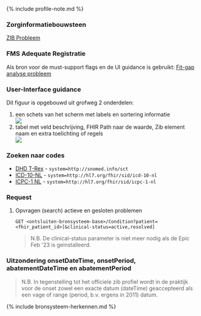 {% include profile-note.md %}

### Zorginformatiebouwsteen

[ZIB Probleem](https://zibs.nl/wiki/Probleem-v4.1(2017NL))

### FMS Adequate Registratie

Als bron voor de must-support flags en de UI guidance is gebruikt: [Fit-gap analyse probleem](https://amigo.nictiz.nl/uploads/e4a96295-3715-439b-804a-024ca1d7fadf/fit_gap_analyse_Probleeem.pdf)

### User-Interface guidance

Dit figuur is opgebouwd uit grofweg 2 onderdelen:
1. een schets van het scherm met labels en sortering informatie
    <div style="clear:both;"><img src="UI-Schets-Problemen.png" class="figure-img img-responsive img-rounded center-block"></div>
1. tabel met veld beschrijving, FHIR Path naar de waarde, Zib element naam en extra toelichting of regels
    <div style="clear:both;"><img src="tabel-UI-Schets-Problemen.png" class="figure-img img-responsive img-rounded center-block"></div>

### Zoeken naar codes

* [DHD T-Rex](https://trex.dhd.nl/) - `system=http://snomed.info/sct`
* [ICD-10-NL](https://terminologie.nictiz.nl/art-decor/claml?collection=icd10-nl-data) - `system=http://hl7.org/fhir/sid/icd-10-nl`
* [ICPC-1 NL](https://viewers.nhg.org/icpcviewer/) - `system=http://hl7.org/fhir/sid/icpc-1-nl`

### Request

1. Opvragen (search) actieve en gesloten problemen

    `GET <ontsluiten-bronsysteem-base>/Condition?patient=<fhir_patient_id>[&clinical-status=active,resolved]`

    <blockquote class="stu-note" markdown="1">
    N.B. De clinical-status parameter is niet meer nodig als de Epic Feb '23 is geinstalleerd.
    </blockquote>

### Uitzondering onsetDateTime, onsetPeriod, abatementDateTime en abatementPeriod

<blockquote class="stu-note" markdown="1">
N.B. In tegenstelling tot het officiele zib profiel wordt in de praktijk voor de onset zowel een exacte datum (dateTime) geaccepteerd als een vage of range (period, b.v. ergens in 2011) datum.
</blockquote>

{% include bronsysteem-herkennen.md %}